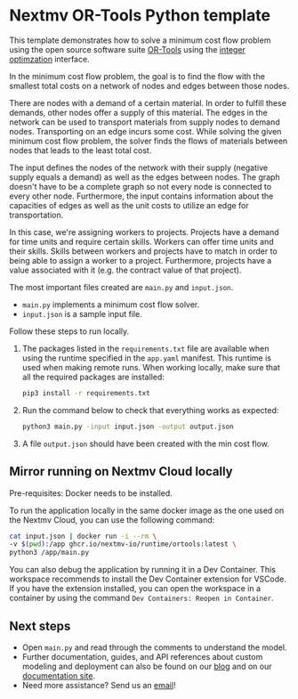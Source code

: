 # Nextmv OR-Tools Python template

This template demonstrates how to solve a minimum cost flow problem
using the open source software suite [OR-Tools][or-tools] using the [integer
optimzation][integer-optimization] interface.

In the minimum cost flow problem, the goal is to find the flow with
the smallest total costs on a network of nodes and edges between those nodes.

There are nodes with a demand of a certain material. In order to fulfill these
demands, other nodes offer a supply of this material. The edges in the network
can be used to transport materials from supply nodes to demand nodes.
Transporting on an edge incurs some cost. While solving the given minimum cost
flow problem, the solver finds the flows of materials between nodes that leads
to the least total cost.

The input defines the nodes of the network with their supply (negative supply
equals a demand) as well as the edges between nodes. The graph doesn't have to
be a complete graph so not every node is connected to every other node.
Furthermore, the input contains information about the capacities of edges as
well as the unit costs to utilize an edge for transportation.

In this case, we're assigning workers to projects. Projects have a demand for
time units and require certain skills. Workers can offer time units and their
skills. Skills between workers and projects have to match in order to being able
to assign a worker to a project. Furthermore, projects have a value associated
with it (e.g. the contract value of that project).

The most important files created are `main.py` and `input.json`.

* `main.py` implements a minimum cost flow solver.
* `input.json` is a sample input file.

Follow these steps to run locally.

1. The packages listed in the `requirements.txt` file are available when using
   the runtime specified in the `app.yaml` manifest. This runtime is used when
   making remote runs. When working locally, make sure that all the required
   packages are installed:

    ```bash
    pip3 install -r requirements.txt
    ```

1. Run the command below to check that everything works as expected:

    ```bash
    python3 main.py -input input.json -output output.json
    ```

1. A file `output.json` should have been created with the min cost
   flow.

## Mirror running on Nextmv Cloud locally

Pre-requisites: Docker needs to be installed.

To run the application locally in the same docker image as the one used on the
Nextmv Cloud, you can use the following command:

```bash
cat input.json | docker run -i --rm \
-v $(pwd):/app ghcr.io/nextmv-io/runtime/ortools:latest \
python3 /app/main.py
```

You can also debug the application by running it in a Dev Container. This
workspace recommends to install the Dev Container extension for VSCode. If you
have the extension installed, you can open the workspace in a container by using
the command `Dev Containers: Reopen in Container`.

## Next steps

* Open `main.py` and read through the comments to understand the model.
* Further documentation, guides, and API references about custom modeling and
  deployment can also be found on our [blog](https://www.nextmv.io/blog) and on
  our [documentation site](https://docs.nextmv.io).
* Need more assistance? Send us an [email](mailto:support@nextmv.io)!

[or-tools]: https://developers.google.com/optimization
[integer-optimization]: https://developers.google.com/optimization/mip
